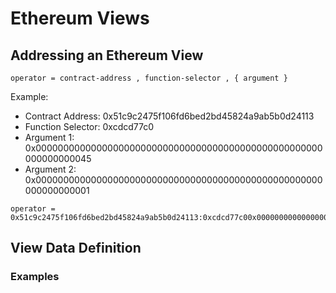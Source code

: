 <!--
 Copyright IBM Corp. All Rights Reserved.

 SPDX-License-Identifier: CC-BY-4.0
 -->
# Ethereum Views

## Addressing an Ethereum View

```
operator = contract-address , function-selector , { argument }
```

Example:

* Contract Address: 0x51c9c2475f106fd6bed2bd45824a9ab5b0d24113
* Function Selector: 0xcdcd77c0
* Argument 1: 0x0000000000000000000000000000000000000000000000000000000000000045
* Argument 2: 0x0000000000000000000000000000000000000000000000000000000000000001

```
operator = 0x51c9c2475f106fd6bed2bd45824a9ab5b0d24113:0xcdcd77c00x00000000000000000000000000000000000000000000000000000000000000450x0000000000000000000000000000000000000000000000000000000000000001
```

## View Data Definition

### Examples

